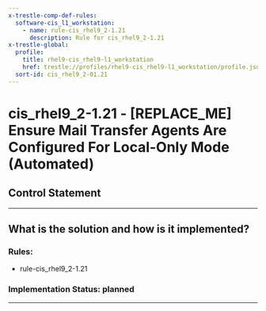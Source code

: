 ```yaml
---
x-trestle-comp-def-rules:
  software-cis_l1_workstation:
    - name: rule-cis_rhel9_2-1.21
      description: Rule for cis_rhel9_2-1.21
x-trestle-global:
  profile:
    title: rhel9-cis_rhel9-l1_workstation
    href: trestle://profiles/rhel9-cis_rhel9-l1_workstation/profile.json
  sort-id: cis_rhel9_2-01.21
---
```


# cis_rhel9_2-1.21 - \[REPLACE_ME\] Ensure Mail Transfer Agents Are Configured For Local-Only Mode (Automated)

## Control Statement

______________________________________________________________________

## What is the solution and how is it implemented?

<!-- For implementation status enter one of: implemented, partial, planned, alternative, not-applicable -->

<!-- Note that the list of rules under ### Rules: is read-only and changes will not be captured after assembly to JSON -->

<!-- Add control implementation description here for control: cis_rhel9_2-1.21 -->

### Rules:

  - rule-cis_rhel9_2-1.21

### Implementation Status: planned

______________________________________________________________________
